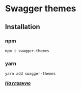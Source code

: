 # Swagger themes

## Installation
### npm
```bash
npm i swagger-themes
```
### yarn
```bash
yarn add swagger-themes
```

[**_На главную_**](../README.md)